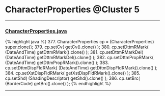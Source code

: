 # CharacterProperties @Cluster 5

***

### [CharacterProperties.java](https://searchcode.com/codesearch/view/97384444/)
{% highlight java %}
377. CharacterProperties cp = (CharacterProperties) super.clone();
379. cp.setCv( getCv().clone() );
380. cp.setDttmRMark( (DateAndTime) getDttmRMark().clone() );
381. cp.setDttmRMarkDel( (DateAndTime) getDttmRMarkDel().clone() );
382. cp.setDttmPropRMark( (DateAndTime) getDttmPropRMark().clone() );
383. cp.setDttmDispFldRMark( (DateAndTime) getDttmDispFldRMark().clone() );
384. cp.setXstDispFldRMark( getXstDispFldRMark().clone() );
385. cp.setShd( (ShadingDescriptor) getShd().clone() );
386. cp.setBrc( (BorderCode) getBrc().clone() );
{% endhighlight %}

***


